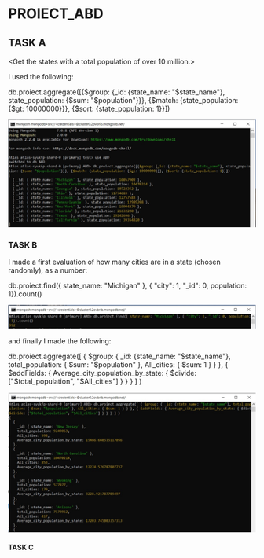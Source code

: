 # PROIECT_ABD

## TASK A
<Get the states with a total population of over 10 million.>

I used the following:

db.proiect.aggregate([{$group: {_id: {state_name: "$state_name"}, state_population: {$sum: "$population"}}}, {$match: {state_population: {$gt: 10000000}}}, {$sort: {state_population: 1}}])

![image](https://github.com/MirceaBnd/PROIECT_ABD/blob/main/TASK%20A/Fig%20Task%20a%20ref%20pr%20MongoDB.jpg)

### TASK B
<Get the average city population by state.>

I made a first evaluation of how many cities are in a state (chosen randomly), as a number:

db.proiect.find({ state_name: "Michigan" }, { "city": 1, "_id": 0, population: 1}).count()

![image](https://github.com/MirceaBnd/PROIECT_ABD/blob/main/TASK%20B/Fig1%20Task%20b%20ref%20state%20pr%20MongoDB.jpg)

and finally I made the following:

db.proiect.aggregate([ { $group: { _id: {state_name: "$state_name"}, total_population: { $sum: "$population" }, All_cities: { $sum: 1 } } }, { $addFields: { Average_city_population_by_state: { $divide: ["$total_population", "$All_cities"] } } } ] )

![image](https://github.com/MirceaBnd/PROIECT_ABD/blob/main/TASK%20B/Fig2%20Task%20b%20ref%20average1%20pr%20MongoDB.jpg)


#### TASK C
